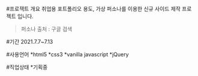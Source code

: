 #프로잭트 개요
취업용 포트폴리오 용도, 가상 퍼소나를 이용한 신규 사이드 제작 프로젝트 입니다.
>퍼소나 출처 : 구글 검색

#기간
2021.7.7~7.13

#사용언어
*html5
*css3
*vanilla javascript
*jQuery

#직업상태
*기획중
